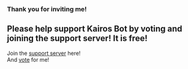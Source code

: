 ### Thank you for inviting me!

## Please help support Kairos Bot by voting and joining the support server! It is free!

Join the [support server](https://kairosbot.live/support) here!\
And [vote](https://kairosbot.live/top.gg) for me!
